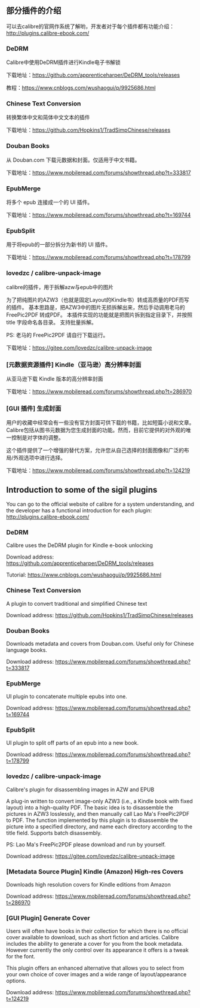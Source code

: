 
## 部分插件的介绍

可以去calibre的官网作系统了解哟，开发者对于每个插件都有功能介绍：http://plugins.calibre-ebook.com/

### DeDRM
Calibre中使用DeDRM插件进行Kindle电子书解锁

下载地址：https://github.com/apprenticeharper/DeDRM_tools/releases

教程：https://www.cnblogs.com/wushaogui/p/9925686.html

### Chinese Text Conversion

转换繁体中文和简体中文文本的插件

下载地址：https://github.com/Hopkins1/TradSimpChinese/releases

### Douban Books

从 Douban.com 下载元数据和封面。仅适用于中文书籍。

下载地址：https://www.mobileread.com/forums/showthread.php?t=333817

### EpubMerge

将多个 epub 连接成一个的 UI 插件。

下载地址：https://www.mobileread.com/forums/showthread.php?t=169744

### EpubSplit

用于将epub的一部分拆分为新书的 UI 插件。

下载地址：https://www.mobileread.com/forums/showthread.php?t=178799

### lovedzc / calibre-unpack-image

calibre的插件，用于拆解azw与epub中的图片

为了把纯图片的AZW3（也就是固定Layout的Kindle书）转成高质量的PDF而写的插件。 基本思路是，把AZW3中的图片无损拆解出来，然后手动调用老马的 FreePic2PDF 转成PDF。 本插件实现的功能就是把图片拆到指定目录下，并按照 title 字段命名各目录。 支持批量拆解。

PS: 老马的 FreePic2PDF 请自行下载运行。

下载地址：https://gitee.com/lovedzc/calibre-unpack-image

### [元数据资源插件] Kindle（亚马逊）高分辨率封面

从亚马逊下载 Kindle 版本的高分辨率封面

下载地址：https://www.mobileread.com/forums/showthread.php?t=286970
### [GUI 插件] 生成封面

用户的收藏中经常会有一些没有官方封面可供下载的书籍，比如短篇小说和文章。Calibre包括从图书元数据为您生成封面的功能。然而，目前它提供的对外观的唯一控制是对字体的调整。

这个插件提供了一个增强的替代方案，允许您从自己选择的封面图像和广泛的布局/外观选项中进行选择。 

下载地址：https://www.mobileread.com/forums/showthread.php?t=124219
## Introduction to some of the sigil plugins

You can go to the official website of calibre for a system understanding, and the developer has a functional introduction for each plugin: http://plugins.calibre-ebook.com/

### DeDRM
Calibre uses the DeDRM plugin for Kindle e-book unlocking

Download address: https://github.com/apprenticeharper/DeDRM_tools/releases

Tutorial: https://www.cnblogs.com/wushaogui/p/9925686.html

### Chinese Text Conversion

A plugin to convert traditional and simplified Chinese text

Download address: https://github.com/Hopkins1/TradSimpChinese/releases

### Douban Books

Downloads metadata and covers from Douban.com. Useful only for Chinese language books.

Download address: https://www.mobileread.com/forums/showthread.php?t=333817

### EpubMerge

UI plugin to concatenate multiple epubs into one.

Download address: https://www.mobileread.com/forums/showthread.php?t=169744

### EpubSplit

UI plugin to split off parts of an epub into a new book.

Download address: https://www.mobileread.com/forums/showthread.php?t=178799

### lovedzc / calibre-unpack-image

Calibre's plugin for disassembling images in AZW and EPUB

A plug-in written to convert image-only AZW3 (i.e., a Kindle book with fixed layout) into a high-quality PDF. The basic idea is to disassemble the pictures in AZW3 losslessly, and then manually call Lao Ma's FreePic2PDF to PDF. The function implemented by this plugin is to disassemble the picture into a specified directory, and name each directory according to the title field. Supports batch disassembly.

PS: Lao Ma's FreePic2PDF please download and run by yourself.

Download address: https://gitee.com/lovedzc/calibre-unpack-image

### [Metadata Source Plugin] Kindle (Amazon) High-res Covers

Downloads high resolution covers for Kindle editions from Amazon

Download address: https://www.mobileread.com/forums/showthread.php?t=286970

### [GUI Plugin] Generate Cover

Users will often have books in their collection for which there is no official cover available to download, such as short fiction and articles. Calibre includes the ability to generate a cover for you from the book metadata. However currently the only control over its appearance it offers is a tweak for the font.

This plugin offers an enhanced alternative that allows you to select from your own choice of cover images and a wide range of layout/appearance options. 

Download address: https://www.mobileread.com/forums/showthread.php?t=124219
